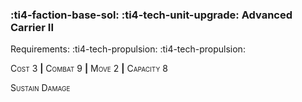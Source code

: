 ### :ti4-faction-base-sol: :ti4-tech-unit-upgrade: **Advanced Carrier II**

Requirements: :ti4-tech-propulsion: :ti4-tech-propulsion:

<span style="font-variant:small-caps;">Cost 3</span> __|__ <span style="font-variant:small-caps;">Combat 9</span> __|__ <span style="font-variant:small-caps;">Move 2</span> __|__ <span style="font-variant:small-caps;">Capacity 8</span>

<span style="font-variant:small-caps;">Sustain Damage</span>
